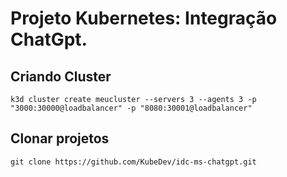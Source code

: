 # Projeto Kubernetes: Integração ChatGpt.

## Criando Cluster
```
k3d cluster create meucluster --servers 3 --agents 3 -p "3000:30000@loadbalancer" -p "8080:30001@loadbalancer"
```

## Clonar projetos
```
git clone https://github.com/KubeDev/idc-ms-chatgpt.git
```
